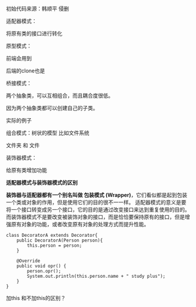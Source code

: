 初始代码来源：韩顺平  侵删


适配器模式：

将原有类的接口进行转化


原型模式：

前端会用到

后端的clone也是


桥接模式：

两个抽象类，可以互相组合，而且耦合度很低。

因为两个抽象类都可以创建自己的子类。

实际的例子


组合模式：树状的模型  比如文件系统

文件夹 和 文件


装饰器模式：

给原有类增加功能


**适配器模式与装饰器模式的区别**

**装饰器与适配器都有一个别名叫做 包装模式 (Wrapper)**，它们看似都是起到包装一个类或对象的作用，但是使用它们的目的很不一一样。 适配器模式的意义是要将一个接口转变成另一个接口，它的目的是通过改变接口来达到重复使用的目的。 而装饰器模式不是要改变被装饰对象的接口，而是恰恰要保持原有的接口，但是增强原有对象的功能，或者改变原有对象的处理方式而提升性能。


```
class DecoratorA extends Decorator{
    public DecoratorA(Person person){
        this.person = person;
    }

    @Override
    public void opr() {
        person.opr();
        System.out.println(this.person.name + " study plus");
    }
}
```

加this 和不加this的区别？
